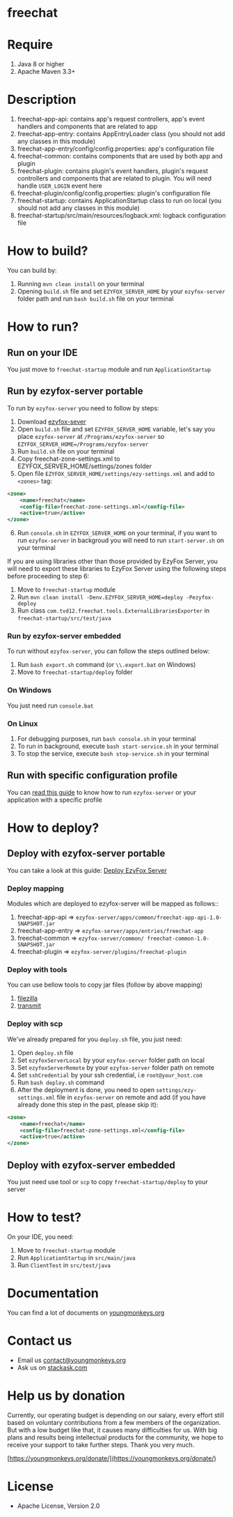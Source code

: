
# freechat

# Require

1. Java 8 or higher
2. Apache Maven 3.3+

# Description

1. freechat-app-api: contains app's request controllers, app's event handlers and components that are related to
   app
2. freechat-app-entry: contains AppEntryLoader class (you should not add any classes in this module)
3. freechat-app-entry/config/config.properties: app's configuration file
4. freechat-common: contains components that are used by both app and plugin
5. freechat-plugin: contains plugin's event handlers, plugin's request controllers and components that are related
   to plugin. You will need handle `USER_LOGIN` event here
6. freechat-plugin/config/config.properties: plugin's configuration file
7. freechat-startup: contains ApplicationStartup class to run on local (you should not add any classes in this
   module)
8. freechat-startup/src/main/resources/logback.xml: logback configuration file

# How to build?

You can build by:

1. Running `mvn clean install` on your terminal
2. Opening `build.sh` file and set `EZYFOX_SERVER_HOME` by your `ezyfox-server` folder path and run `bash build.sh` file
   on your terminal

# How to run?

## Run on your IDE

You just move to `freechat-startup` module and run `ApplicationStartup`

## Run by ezyfox-server portable

To run by `ezyfox-server` you need to follow by steps:

1. Download [ezyfox-sever](https://youngmonkeys.org/download)
2. Open `build.sh` file and set `EZYFOX_SERVER_HOME` variable, let's say you place `ezyfox-server`
   at `/Programs/ezyfox-server` so `EZYFOX_SERVER_HOME=/Programs/ezyfox-server`
3. Run `build.sh` file on your terminal
4. Copy freechat-zone-settings.xml to EZYFOX_SERVER_HOME/settings/zones folder
5. Open file `EZYFOX_SERVER_HOME/settings/ezy-settings.xml` and add to `<zones>` tag:

```xml
<zone>
	<name>freechat</name>
	<config-file>freechat-zone-settings.xml</config-file>
	<active>true</active>
</zone>
```

6. Run `console.sh` in `EZYFOX_SERVER_HOME` on your terminal, if you want to run `ezyfox-server` in backgroud you will
   need to run `start-server.sh` on your terminal

If you are using libraries other than those provided by EzyFox Server, you will need to export these libraries to EzyFox Server using the following steps before proceeding to step 6:

1. Move to `freechat-startup` module
2. Run `mvn clean install -Denv.EZYFOX_SERVER_HOME=deploy -Pezyfox-deploy`
3. Run class `com.tvd12.freechat.tools.ExternalLibrariesExporter` in `freechat-startup/src/test/java`

### Run by ezyfox-server embedded

To run without `ezyfox-server`, you can follow the steps outlined below:

1. Run `bash export.sh` command (or `\\.export.bat` on Windows)
2. Move to `freechat-startup/deploy` folder

### On Windows

You just need run `console.bat`

### On Linux

1. For debugging purposes, run `bash console.sh` in your terminal
2. To run in background, execute `bash start-service.sh` in your terminal
3. To stop the service, execute `bash stop-service.sh` in your terminal

## Run with specific configuration profile

You can [read this guide](https://youngmonkeys.org/ezyfox-server-project-configuration/) to know how to
run `ezyfox-server` or your application with a specific profile

# How to deploy?

## Deploy with ezyfox-server portable

You can take a look at this guide: [Deploy EzyFox Server](https://youngmonkeys.org/deploy-ezyfox-server/)

### Deploy mapping

Modules which are deployed to ezyfox-server will be mapped as follows::

1. freechat-app-api => `ezyfox-server/apps/common/freechat-app-api-1.0-SNAPSHOT.jar`
2. freechat-app-entry => `ezyfox-server/apps/entries/freechat-app`
3. freechat-common => `ezyfox-server/common/ freechat-common-1.0-SNAPSHOT.jar`
4. freechat-plugin => `ezyfox-server/plugins/freechat-plugin`

### Deploy with tools

You can use bellow tools to copy jar files (follow by above mapping)

1. [filezilla](https://filezilla-project.org/)
2. [transmit](https://panic.com/transmit/)

### Deploy with scp

We've already prepared for you `deploy.sh` file, you just need:

1. Open `deploy.sh` file
2. Set `ezyfoxServerLocal` by your `ezyfox-server` folder path on local
3. Set `ezyfoxServerRemote` by your `ezyfox-server` folder path on remote
4. Set `sshCredential` by your ssh credential, i.e `root@your_host.com`
5. Run `bash deploy.sh` command
6. After the deployment is done, you need to open `settings/ezy-settings.xml` file in `ezyfox-server` on remote and
   add (if you have already done this step in the past, please skip it):

```xml
<zone>
	<name>freechat</name>
	<config-file>freechat-zone-settings.xml</config-file>
	<active>true</active>
</zone>
```

## Deploy with ezyfox-server embedded

You just need use tool or `scp` to copy `freechat-startup/deploy` to your server

# How to test?

On your IDE, you need:

1. Move to `freechat-startup` module
2. Run `ApplicationStartup` in `src/main/java`
3. Run `ClientTest` in `src/test/java`

# Documentation

You can find a lot of documents on [youngmonkeys.org](https://youngmonkeys.org/ezyfox-sever/)

# Contact us

- Email us [contact@youngmonkeys.org](contact@youngmonkeys.org)
- Ask us on [stackask.com](https://stackask.com)

# Help us by donation

Currently, our operating budget is depending on our salary, every effort still based on voluntary contributions from a
few members of the organization. But with a low budget like that, it causes many difficulties for us. With big plans and
results being intellectual products for the community, we hope to receive your support to take further steps. Thank you
very much.

[https://youngmonkeys.org/donate/](https://youngmonkeys.org/donate/)

# License

- Apache License, Version 2.0
